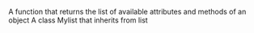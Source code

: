 A function that returns the list of available attributes and methods of an object
A class Mylist that inherits from list
